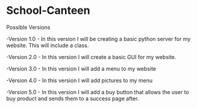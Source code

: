 # School-Canteen

Possible Versions

-Version 1.0 - In this version I will be creating a basic python server for my website. This will include a class.

-Version 2.0 - In this version I will create a basic GUI for my website.

-Version 3.0 - In this version I will add a menu to my website

-Version 4.0 - In this version I will add pictures to my menu

-Version 5.0 - In this version I will add a buy button that allows the user to buy product and sends them to a success page after.

